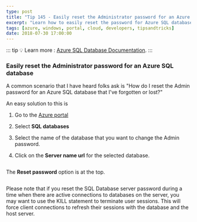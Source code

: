 ```yaml
---
type: post
title: "Tip 145 - Easily reset the Administrator password for an Azure SQL database"
excerpt: "Learn how to easily reset the password for Azure SQL database"
tags: [azure, windows, portal, cloud, developers, tipsandtricks]
date: 2018-07-30 17:00:00
---
```


::: tip
:bulb: Learn more : [Azure SQL Database Documentation](https://docs.microsoft.com/azure/sql-database?WT.mc_id=docs-azuredevtips-azureappsdev).
:::

### Easily reset the Administrator password for an Azure SQL database

A common scenario that I have heard folks ask is "How do I reset the Admin password for an Azure SQL database that I've forgotten or lost?"

An easy solution to this is 

1. Go to the [Azure portal](https://portal.azure.com)

2. Select **SQL databases**

3. Select the name of the database that you want to change the Admin password.

4. Click on the **Server name url** for the selected database. 

<img :src="$withBase('/files/azuresqlpw1.png')">

The **Reset password** option is at the top.

<img :src="$withBase('/files/azuresqlpw2.png')">

Please note that if you reset the SQL Database server password during a time when there are active connections to databases on the server, you may want to use the KILL statement to terminate user sessions. This will force client connections to refresh their sessions with the database and the host server. 

